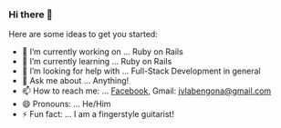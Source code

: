 ### Hi there 👋

Here are some ideas to get you started:

- 🔭 I’m currently working on ... Ruby on Rails
- 🌱 I’m currently learning ... Ruby on Rails
- 🤔 I’m looking for help with ... Full-Stack Development in general
- 💬 Ask me about ... Anything!
- 📫 How to reach me: ... [Facebook](https://www.facebook.com/jvlabengona/), Gmail: jvlabengona@gmail.com
- 😄 Pronouns: ... He/Him
- ⚡ Fun fact: ... I am a fingerstyle guitarist!
